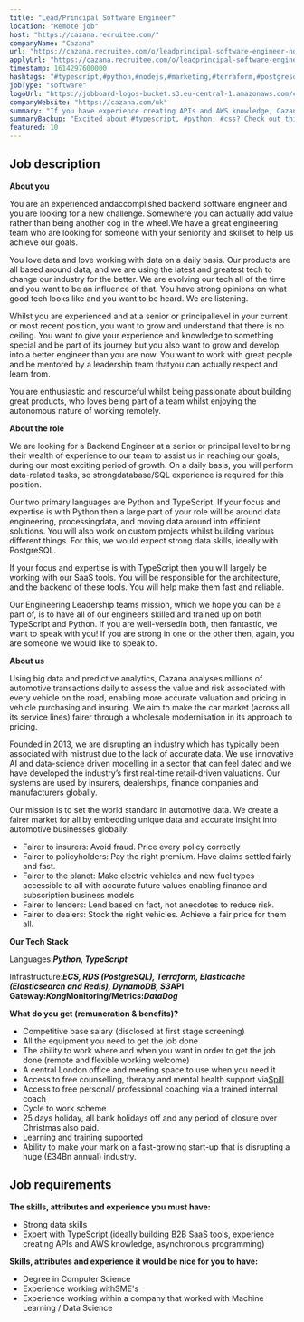 ```yaml
---
title: "Lead/Principal Software Engineer"
location: "Remote job"
host: "https://cazana.recruitee.com/"
companyName: "Cazana"
url: "https://cazana.recruitee.com/o/leadprincipal-software-engineer-nodejs-typescript-100-remote"
applyUrl: "https://cazana.recruitee.com/o/leadprincipal-software-engineer-nodejs-typescript-100-remote/c/new"
timestamp: 1614297600000
hashtags: "#typescript,#python,#nodejs,#marketing,#terraform,#postgresql,#aws,#css,#redis,#elasticsearch"
jobType: "software"
logoUrl: "https://jobboard-logos-bucket.s3.eu-central-1.amazonaws.com/cazana"
companyWebsite: "https://cazana.com/uk"
summary: "If you have experience creating APIs and AWS knowledge, Cazana is looking for someone with your knowledge."
summaryBackup: "Excited about #typescript, #python, #css? Check out this job post!"
featured: 10
---
```


## Job description

**About you**

You are an experienced andaccomplished backend software engineer and you are looking for a new challenge. Somewhere you can actually add value rather than being another cog in the wheel.We have a great engineering team who are looking for someone with your seniority and skillset to help us achieve our goals.

You love data and love working with data on a daily basis. Our products are all based around data, and we are using the latest and greatest tech to change our industry for the better. We are evolving our tech all of the time and you want to be an influence of that. You have strong opinions on what good tech looks like and you want to be heard. We are listening.

Whilst you are experienced and at a senior or principallevel in your current or most recent position, you want to grow and understand that there is no ceiling. You want to give your experience and knowledge to something special and be part of its journey but you also want to grow and develop into a better engineer than you are now. You want to work with great people and be mentored by a leadership team thatyou can actually respect and learn from.

You are enthusiastic and resourceful whilst being passionate about building great products, who loves being part of a team whilst enjoying the autonomous nature of working remotely.

**About the role**

We are looking for a Backend Engineer at a senior or principal level to bring their wealth of experience to our team to assist us in reaching our goals, during our most exciting period of growth. On a daily basis, you will perform data-related tasks, so strongdatabase/SQL experience is required for this position.

Our two primary languages are Python and TypeScript. If your focus and expertise is with Python then a large part of your role will be around data engineering, processingdata, and moving data around into efficient solutions. You will also work on custom projects whilst building various different things. For this, we would expect strong data skills, ideally with PostgreSQL.

If your focus and expertise is with TypeScript then you will largely be working with our SaaS tools. You will be responsible for the architecture, and the backend of these tools. You will help make them fast and reliable.

Our Engineering Leadership teams mission, which we hope you can be a part of, is to have all of our engineers skilled and trained up on both TypeScript and Python. If you are well-versedin both, then fantastic, we want to speak with you! If you are strong in one or the other then, again, you are someone we would like to speak to.

**About us**

Using big data and predictive analytics, Cazana analyses millions of automotive transactions daily to assess the value and risk associated with every vehicle on the road, enabling more accurate valuation and pricing in vehicle purchasing and insuring. We aim to make the car market (across all its service lines) fairer through a wholesale modernisation in its approach to pricing.

Founded in 2013, we are disrupting an industry which has typically been associated with mistrust due to the lack of accurate data. We use innovative AI and data-science driven modelling in a sector that can feel dated and we have developed the industry’s first real-time retail-driven valuations. Our systems are used by insurers, dealerships, finance companies and manufacturers globally.

Our mission is to set the world standard in automotive data. We create a fairer market for all by embedding unique data and accurate insight into automotive businesses globally:

*   Fairer to insurers: Avoid fraud. Price every policy correctly
*   Fairer to policyholders: Pay the right premium. Have claims settled fairly and fast.
*   Fairer to the planet: Make electric vehicles and new fuel types accessible to all with accurate future values enabling finance and subscription business models
*   Fairer to lenders: Lend based on fact, not anecdotes to reduce risk.
*   Fairer to dealers: Stock the right vehicles. Achieve a fair price for them all.

**Our Tech Stack**

Languages:_**Python, TypeScript**_

Infrastructure:**_ECS, RDS (PostgreSQL), Terraform, Elasticache (Elasticsearch and Redis), DynamoDB, S3_**API Gateway:**_Kong_**Monitoring/Metrics:**_DataDog_**

**What do you get (remuneration & benefits)?**

*   Competitive base salary (disclosed at first stage screening)
*   All the equipment you need to get the job done
*   The ability to work where and when you want in order to get the job done (remote and flexible working welcome)
*   A central London office and meeting space to use when you need it
*   Access to free counselling, therapy and mental health support via[Spill](https://www.spill.chat/)
*   Access to free personal/ professional coaching via a trained internal coach
*   Cycle to work scheme
*   25 days holiday, all bank holidays off and any period of closure over Christmas also paid.
*   Learning and training supported
*   Ability to make your mark on a fast-growing start-up that is disrupting a huge (£34Bn annual) industry.

## Job requirements

**The skills, attributes and experience you must have:**

*   Strong data skills
*   Expert with TypeScript (ideally building B2B SaaS tools, experience creating APIs and AWS knowledge, asynchronous programming)

**Skills, attributes and experience it would be nice for you to have:**

*   Degree in Computer Science
*   Experience working withSME's
*   Experience working within a company that worked with Machine Learning / Data Science
